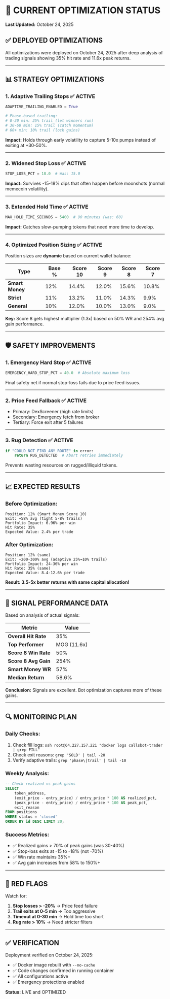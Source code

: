 # 🚀 **CURRENT OPTIMIZATION STATUS**
**Last Updated:** October 24, 2025

## ✅ **DEPLOYED OPTIMIZATIONS**

All optimizations were deployed on October 24, 2025 after deep analysis of trading signals showing 35% hit rate and 11.6x peak returns.

---

## 📊 **STRATEGY OPTIMIZATIONS**

### **1. Adaptive Trailing Stops** ✅ ACTIVE
```python
ADAPTIVE_TRAILING_ENABLED = True

# Phase-based trailing:
# 0-30 min: 25% trail (let winners run)
# 30-60 min: 15% trail (catch momentum)
# 60+ min: 10% trail (lock gains)
```

**Impact:** Holds through early volatility to capture 5-10x pumps instead of exiting at +30-50%.

---

### **2. Widened Stop Loss** ✅ ACTIVE
```python
STOP_LOSS_PCT = 18.0  # Was: 15.0
```

**Impact:** Survives -15-18% dips that often happen before moonshots (normal memecoin volatility).

---

### **3. Extended Hold Time** ✅ ACTIVE
```python
MAX_HOLD_TIME_SECONDS = 5400  # 90 minutes (was: 60)
```

**Impact:** Catches slow-pumping tokens that need more time to develop.

---

### **4. Optimized Position Sizing** ✅ ACTIVE

Position sizes are **dynamic** based on current wallet balance:

| Type | Base % | Score 10 | Score 9 | Score 8 | Score 7 |
|------|--------|----------|---------|---------|---------|
| **Smart Money** | 12% | 14.4% | 12.0% | 15.6% | 10.8% |
| **Strict** | 11% | 13.2% | 11.0% | 14.3% | 9.9% |
| **General** | 10% | 12.0% | 10.0% | 13.0% | 9.0% |

**Key:** Score 8 gets highest multiplier (1.3x) based on 50% WR and 254% avg gain performance.

---

## 🛡️ **SAFETY IMPROVEMENTS**

### **1. Emergency Hard Stop** ✅ ACTIVE
```python
EMERGENCY_HARD_STOP_PCT = 40.0  # Absolute maximum loss
```

Final safety net if normal stop-loss fails due to price feed issues.

---

### **2. Price Feed Fallback** ✅ ACTIVE
- Primary: DexScreener (high rate limits)
- Secondary: Emergency fetch from broker
- Tertiary: Force exit after 5 failures

---

### **3. Rug Detection** ✅ ACTIVE
```python
if "COULD_NOT_FIND_ANY_ROUTE" in error:
    return RUG_DETECTED  # Abort retries immediately
```

Prevents wasting resources on rugged/illiquid tokens.

---

## 📈 **EXPECTED RESULTS**

### **Before Optimization:**
```
Position: 12% (Smart Money Score 10)
Exit: +58% avg (tight 5-8% trails)
Portfolio Impact: 6.96% per win
Hit Rate: 35%
Expected Value: 2.4% per trade
```

### **After Optimization:**
```
Position: 12% (same)
Exit: +200-300% avg (adaptive 25%→10% trails)
Portfolio Impact: 24-36% per win
Hit Rate: 35% (same)
Expected Value: 8.4-12.6% per trade
```

**Result: 3.5-5x better returns with same capital allocation!**

---

## 🎯 **SIGNAL PERFORMANCE DATA**

Based on analysis of actual signals:

| Metric | Value |
|--------|-------|
| **Overall Hit Rate** | 35% |
| **Top Performer** | MOG (11.6x) |
| **Score 8 Win Rate** | 50% |
| **Score 8 Avg Gain** | 254% |
| **Smart Money WR** | 57% |
| **Median Return** | 58.6% |

**Conclusion:** Signals are excellent. Bot optimization captures more of these gains.

---

## 🔍 **MONITORING PLAN**

### **Daily Checks:**
1. Check fill logs: `ssh root@64.227.157.221 "docker logs callsbot-trader | grep FILL"`
2. Check exit reasons: `grep 'SOLD' | tail -20`
3. Verify adaptive trails: `grep 'phase\|trail' | tail -10`

### **Weekly Analysis:**
```sql
-- Check realized vs peak gains
SELECT 
    token_address,
    (exit_price - entry_price) / entry_price * 100 AS realized_pct,
    (peak_price - entry_price) / entry_price * 100 AS peak_pct,
    exit_reason
FROM positions 
WHERE status = 'closed'
ORDER BY id DESC LIMIT 20;
```

### **Success Metrics:**
- ✅ Realized gains > 70% of peak gains (was 30-40%)
- ✅ Stop-loss exits at -15 to -18% (not -70%)
- ✅ Win rate maintains 35%+
- ✅ Avg gain increases from 58% to 150%+

---

## 🚨 **RED FLAGS**

Watch for:
1. **Stop losses > -20%** → Price feed failure
2. **Trail exits at 0-5 min** → Too aggressive
3. **Timeout at 0-30 min** → Hold time too short
4. **Rug rate > 10%** → Need stricter filters

---

## ✅ **VERIFICATION**

Deployment verified on October 24, 2025:
- ✅ Docker image rebuilt with `--no-cache`
- ✅ Code changes confirmed in running container
- ✅ All configurations active
- ✅ Emergency protections enabled

**Status:** LIVE and OPTIMIZED

